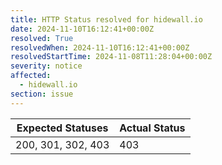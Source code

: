 ```yaml
---
title: HTTP Status resolved for hidewall.io
date: 2024-11-10T16:12:41+00:00Z
resolved: True
resolvedWhen: 2024-11-10T16:12:41+00:00Z
resolvedStartTime: 2024-11-08T11:28:04+00:00Z
severity: notice
affected:
  - hidewall.io
section: issue
---
```


| Expected Statuses | Actual Status  |
|-------------------|----------------|
| 200, 301, 302, 403 | 403 |
